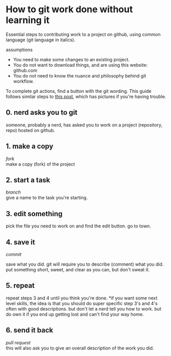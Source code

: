 # How to git work done without learning it  
Essential steps to contributing work to a project on github, using common language (git language in italics). 

assumptions  
* You need to make some changes to an existing project.
* You do not want to download things, and are using this website: github.com
* You do not need to know the nuance and philosophy behind git workflow.

To complete git actions, find a button with the git wording. 
This guide follows similar steps to [this post](http://joeyklee.github.io/friendly-github-intro/guides/github-collaboration-party/), which has pictures if you're having trouble.

## 0. nerd asks you to git  

someone, probably a nerd, 
has asked you to work on a project (repository, repo) hosted on github.

## 1. make a copy  
_fork_  
make a copy (fork) of the project

## 2. start a task  
_branch_  
give a name to the task you're starting.

## 3. edit something

pick the file you need to work on and find the edit button.
go to town.

## 4. save it 
_commit_    

save what you did. 
git will require you to describe (comment) what you did. 
put something short, sweet, and clear as you can, 
but don't sweat it.

## 5. repeat  

repeat steps 3 and 4 until you think you're done.
*if you want some next level skills, the idea is that you should do super specific step 3's and 4's often with good descriptions. 
but don't let a nerd tell you how to work. 
but do own it if you end up getting lost and can't find your way home.

## 6. send it back 
_pull request_  
this will also ask you to give an overall description of the work you did.


